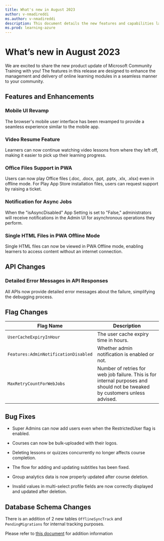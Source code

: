 ```yaml
---
title: What's new in August 2023
author: v-nmadireddi
ms.author: v-nmadireddi
description: This document details the new features and capabilities launched on the Microsoft Community Training platform in August 2023. 
ms.prod: learning-azure
---
```


# What’s new in August 2023

We are excited to share the new product update of Microsoft Community Training with you! The features in this release are designed to enhance the management and delivery of online learning modules in a seamless manner to your community.

## Features and Enhancements

### Mobile UI Revamp

The browser's mobile user interface has been revamped to provide a seamless experience similar to the mobile app.

### Video Resume Feature

Learners can now continue watching video lessons from where they left off, making it easier to pick up their learning progress.

### Office Files Support in PWA

Users can now play Office files (.doc, .docx, .ppt, .pptx, .xlx, .xlsx) even in offline mode. For Play App Store installation files, users can request support by raising a ticket.

### Notification for Async Jobs

When the "isAsyncDisabled" App Setting is set to "False," administrators will receive notifications in the Admin UI for asynchronous operations they perform.

### Single HTML Files in PWA Offline Mode

Single HTML files can now be viewed in PWA Offline mode, enabling learners to access content without an internet connection.

## API Changes

### Detailed Error Messages in API Responses

All APIs now provide detailed error messages about the failure, simplifying the debugging process.

## Flag Changes

| Flag Name | Description |
| --- | --- |
| `UserCacheExpiryInHour` | The user cache expiry time in hours. |
| `Features:AdminNotificationDisabled` | Whether admin notification is enabled or not. |
| `MaxRetryCountForWebJobs` | Number of retries for web job failure. This is for internal purposes and should not be tweaked by customers unless advised.|


## Bug Fixes

* Super Admins can now add users even when the RestrictedUser flag is enabled.

* Courses can now be bulk-uploaded with their logos.

* Deleting lessons or quizzes concurrently no longer affects course completion.

* The flow for adding and updating subtitles has been fixed.

* Group analytics data is now properly updated after course deletion.

* Invalid values in multi-select profile fields are now correctly displayed and updated after deletion.


## Database Schema Changes

There is an addition of 2 new tables `OfflineSyncTrack` and `PendingMigrations` for internal tracking purposes.


Please refer to [this document](../../analytics/custom-reports/database-schema.md#database-schema-overview) for addition information
